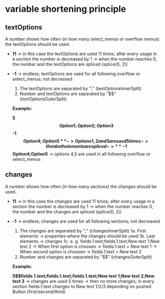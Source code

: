 # variable shortening principle

## textOptions

A number shows how often (in how many select_menus or overflow menus) the textOptions should be used.

- **11** -> in this case the textOptions are used 11 times; after every usage in a section the number is decreased by 1
         -> when the number reaches 0, the number and the textOptions are spliced (splice(0, 2))
- **-1** -> endless; textOptions are used for all following overflow or select_menus; not decreased

  1. The textOptions are separated by ";" (textOptionsInnerSplit)
  2. Number and textOptions are separated by "$$" (textOptionsOuterSplit)
  
  **Example:**
  
  **5$$Option1;Option2;Option3$$-1$$Option4;Option5** -> Options 1,2 and 3 are used 5 times 
  -> then both elements are spliced -> **-1$$Option4;Option5** -> options 4,5 are used in all following overflow or select_menus

## changes

A number shows how often (in how many sections) the changes should be used.

- **11** -> in this case the changes are used 11 times; after every usage in a section the number is decreased by 1
         -> when the number reaches 0, the number and the changes are spliced (splice(0, 2))
- **-1** -> endless; changes are used for all following sections; not decreased

  1.  The changes are separated by ";" (changesInnerSplit)
  1a. First elements -> properties where the changes should be used
  1b. Last elements -> changes
  1c. e. g. fields.1.text;fields.1.text;New text 1;New text 2 
      -> When first option is choosen -> fields.1.text = New text 1
      -> When second option is choosen -> fields.1.text = New text 2
  2.  Number and changes are separated by "$$" (changesOuterSplit)
  
  **Example:**
  
  **5$$fields.1.text;fields.1.text;fields.1.text;New text 1;New text 2;New text 3**  -> changes are used 5 times 
  -> then no more changes; in every section fields.1.text changes to New text 1/2/3 depending on pushed Button (first/second/third)
